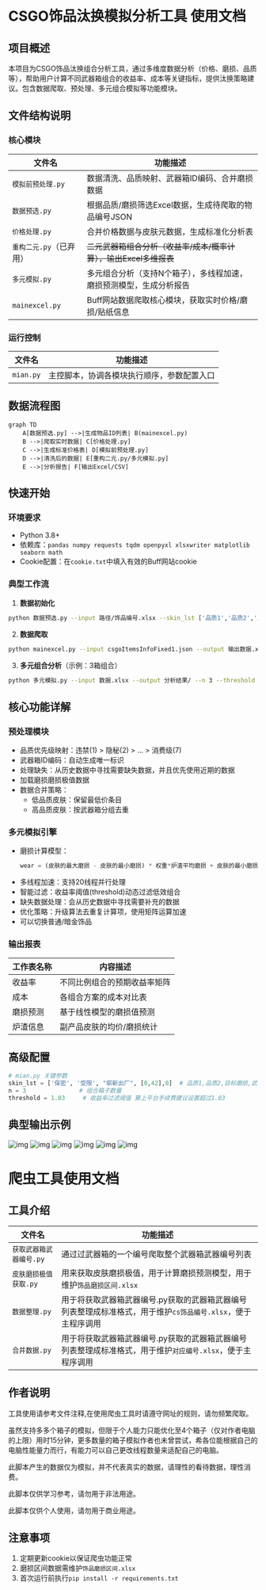 
# CSGO饰品汰换模拟分析工具 使用文档

## 项目概述
本项目为CSGO饰品汰换组合分析工具，通过多维度数据分析（价格、磨损、品质等），帮助用户计算不同武器箱组合的收益率、成本等关键指标，提供汰换策略建议。包含数据爬取、预处理、多元组合模拟等功能模块。

## 文件结构说明

### 核心模块
| 文件名            | 功能描述                                                                 |
|----------------|------------------------------------------------------------------------|
| `模拟前预处理.py`    | 数据清洗、品质映射、武器箱ID编码、合并磨损数据                          |
| `数据预选.py`      | 根据品质/磨损筛选Excel数据，生成待爬取的物品编号JSON                     |
| `价格处理.py`      | 合并价格数据与皮肤元数据，生成标准化分析表                              |
| `重构二元.py`（已弃用） | ~~二元武器箱组合分析（收益率/成本/概率计算），输出Excel多维报表~~            |
| `多元模拟.py`      | 多元组合分析（支持N个箱子），多线程加速，磨损预测模型，生成分析报告      |
| `mainexcel.py` | Buff网站数据爬取核心模块，获取实时价格/磨损/贴纸信息                     |

### 运行控制
| 文件名            | 功能描述                                                                 |
|-------------------|------------------------------------------------------------------------|
| `mian.py`          | 主控脚本，协调各模块执行顺序，参数配置入口                              |

## 数据流程图
```mermaid
graph TD
    A[数据预选.py] -->|生成物品ID列表| B(mainexcel.py)
    B -->|爬取实时数据| C[价格处理.py]
    C -->|生成标准价格表| D[模拟前预处理.py]
    D -->|清洗后的数据| E[重构二元.py/多元模拟.py]
    E -->|分析报告| F[输出Excel/CSV]
```

## 快速开始

### 环境要求
- Python 3.8+
- 依赖库：`pandas numpy requests tqdm openpyxl xlsxwriter matplotlib seaborn math `
- Cookie配置：在`cookie.txt`中填入有效的Buff网站cookie

### 典型工作流
1. **数据初始化**
```bash
python 数据预选.py --input 路径/饰品编号.xlsx --skin_lst ['品质1','品质2','磨损等级',[起始页,结束页],StatTrak™=1,0]
```

2. **数据爬取**
```bash
python mainexcel.py --input csgoItemsInfoFixed1.json --output 输出数据.xlsx
```

3. **多元组合分析**（示例：3箱组合）
```bash
python 多元模拟.py --input 数据.xlsx --output 分析结果/ --n 3 --threshold 0.8
```

## 核心功能详解

### 预处理模块
- 品质优先级映射：违禁(1) > 隐秘(2) > ... > 消费级(7)
- 武器箱ID编码：自动生成唯一标识
- 处理缺失：从历史数据中寻找需要缺失数据，并且优先使用近期的数据
- 加载磨损磨损极值数据
- 数据合并策略：
  - 低品质皮肤：保留最低价条目
  - 高品质皮肤：按武器箱分组去重

### 多元模拟引擎
- 磨损计算模型：
  ```python
  wear = (皮肤的最大磨损 - 皮肤的最小磨损) * 权重*炉渣平均磨损 + 皮肤的最小磨损
  ```
- 多线程加速：支持20线程并行处理
- 智能过滤：收益率阈值(threshold)动态过滤低效组合
- 缺失数据处理：会从历史数据中寻找需要补充的数据
- 优化策略：升级算法去重复计算项，使用矩阵运算加速
- 可以切换普通/暗金饰品

### 输出报表
| 工作表名称      | 内容描述                          |
|---------------|-----------------------------------|
| 收益率        | 不同比例组合的预期收益率矩阵       |
| 成本          | 各组合方案的成本对比表            |
| 磨损预测      | 基于线性模型的磨损值预测           |
| 炉渣信息      | 副产品皮肤的均价/磨损统计          |

## 高级配置
```python
# mian.py 关键参数
skin_lst = ['保密', '受限', "崭新出厂", [0,42],0]  # 品质1,品质2,目标磨损,武器箱范围,选择普通饰品还是暗金饰品
n = 3               # 组合箱子数量
threshold = 1.03     # 收益率过滤阈值 算上平台手续费建议设置超过1.03
```

## 典型输出示例
![img](md/img_2.png)
![img](md/img_3.png)
![img](md/收益率分布图2025-05-01_保密_4.png)
![img](md/img_4.png)
![img](md/img_5.png)
![img](md/img_6.png)

# 爬虫工具使用文档
## 工具介绍
| 文件名        | 功能描述                                                     |
|------------|----------------------------------------------------------|
| `获取武器箱武器编号.py` | 通过过武器箱的一个编号爬取整个武器箱武器编号列表                                 | 
| `皮肤磨损极值获取.py`  | 用来获取皮肤磨损极值，用于计算磨损预测模型，用于维护`饰品磨损区间.xlsx`                   |
| `数据整理.py`  | 用于将获取武器箱武器编号.py获取的武器箱武器编号列表整理成标准格式，用于维护`cs饰品编号.xlsx`，便于主程序调用 |
| `合并数据.py`      | 用于将获取武器箱武器编号.py获取的武器箱武器编号列表整理成标准格式，用于维护`对应编号.xlsx`，便于主程序调用  |

## 作者说明
工具使用请参考文件注释,在使用爬虫工具时请遵守网址的规则，请勿频繁爬取。

虽然支持多多个箱子的模拟，但限于个人能力只能优化至4个箱子（仅对作者电脑的上限）用时15分钟，更多数量的箱子模拟作者也未曾尝试，希各位能根据自己的电脑性能量力而行，有能力可以自己更改线程数量来适配自己的电脑。

此脚本产生的数据仅为模拟，并不代表真实的数据，请理性的看待数据，理性消费。

此脚本仅供学习参考，请勿用于非法用途。

此脚本仅供个人使用，请勿用于商业用途。
## 注意事项
1. 定期更新cookie以保证爬虫功能正常
2. 磨损区间数据需维护`饰品磨损区间.xlsx`
3. 首次运行前执行`pip install -r requirements.txt`


